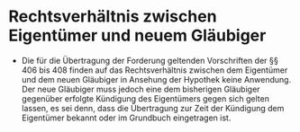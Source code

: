 # Rechtsverhältnis zwischen Eigentümer und neuem Gläubiger

- Die für die Übertragung der Forderung geltenden Vorschriften der §§ 406 bis 408 finden auf das Rechtsverhältnis zwischen dem Eigentümer und dem neuen Gläubiger in Ansehung der Hypothek keine Anwendung. Der neue Gläubiger muss jedoch eine dem bisherigen Gläubiger gegenüber erfolgte Kündigung des Eigentümers gegen sich gelten lassen, es sei denn, dass die Übertragung zur Zeit der Kündigung dem Eigentümer bekannt oder im Grundbuch eingetragen ist.

